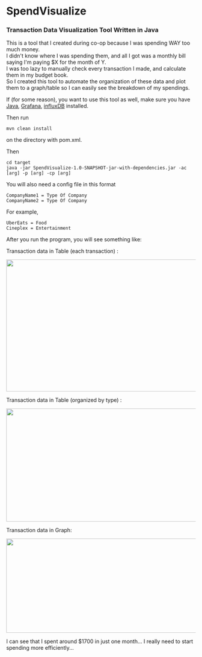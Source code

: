 # SpendVisualize

### Transaction Data Visualization Tool Written in Java

This is a tool that I created during co-op because I was spending WAY too much money.  
I didn't know where I was spending them, and all I got was a monthly bill saying I'm paying $X for the month of Y.  
I was too lazy to manually check every transaction I made, and calculate them in my budget book.  
So I created this tool to automate the organization of these data and plot them to a graph/table so I can easily see the breakdown of my spendings.  

If (for some reason), you want to use this tool as well, make sure you have [Java](https://java.com/en/download/), [Grafana](https://grafana.com/), [influxDB](https://www.influxdata.com/) installed.  

Then run
```
mvn clean install
```
on the directory with pom.xml.  

Then
```
cd target
java -jar SpendVisualize-1.0-SNAPSHOT-jar-with-dependencies.jar -ac [arg] -p [arg] -cp [arg]
```
  
You will also need a config file in this format
```
CompanyName1 = Type Of Company
CompanyName2 = Type Of Company
```

For example,
```
UberEats = Food
Cineplex = Entertainment
```

After you run the program, you will see something like:  

Transaction data in Table (each transaction) :  

<img src ="https://github.com/marksim5/SpendVisualize/blob/master/demo/DailyTransactionTable.png?raw=true" width = "600" height = "350"/>  

Transaction data in Table (organized by type) :


<img src ="https://github.com/marksim5/SpendVisualize/blob/master/demo/TypeTransactionTable.png?raw=true" width = "600" height = "300"/>   


Transaction data in Graph:


<img src ="https://github.com/marksim5/SpendVisualize/blob/master/demo/GraphTransactionTable.png?raw=true" width = "600" height = "250"/>  


I can see that I spent around $1700 in just one month...
I really need to start spending more efficiently...